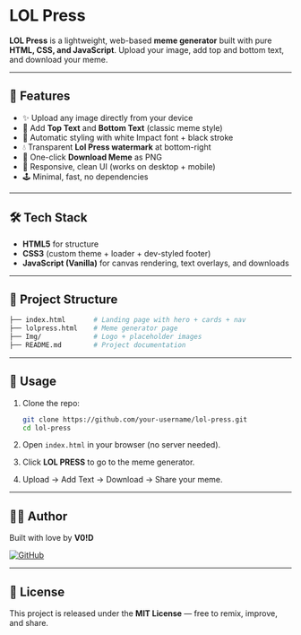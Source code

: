 # LOL Press 

**LOL Press** is a lightweight, web-based **meme generator** built with pure **HTML, CSS, and JavaScript**.
Upload your image, add top and bottom text, and download your meme.

---

## 🚀 Features

* ✨ Upload any image directly from your device
* 📝 Add **Top Text** and **Bottom Text** (classic meme style)
* 🎨 Automatic styling with white Impact font + black stroke
* 💧 Transparent **Lol Press watermark** at bottom-right
* 💾 One-click **Download Meme** as PNG
* 📱 Responsive, clean UI (works on desktop + mobile)
* 🕹 Minimal, fast, no dependencies

---

## 🛠 Tech Stack

* **HTML5** for structure
* **CSS3** (custom theme + loader + dev-styled footer)
* **JavaScript (Vanilla)** for canvas rendering, text overlays, and downloads

---

## 📂 Project Structure

```bash
├── index.html       # Landing page with hero + cards + nav
├── lolpress.html    # Meme generator page
├── Img/             # Logo + placeholder images
├── README.md        # Project documentation
```

---

## 🎯 Usage

1. Clone the repo:

   ```bash
   git clone https://github.com/your-username/lol-press.git
   cd lol-press
   ```
2. Open `index.html` in your browser (no server needed).
3. Click **LOL PRESS** to go to the meme generator.
4. Upload → Add Text → Download → Share your meme.

---

## 🧑‍💻 Author

Built with love by **V0!D**

[![GitHub](https://img.shields.io/badge/GitHub-maxroshHQ-50207A?style=flat&logo=github)](https://github.com/maxroshHQ)


---

## 📜 License

This project is released under the **MIT License** — free to remix, improve, and share.

